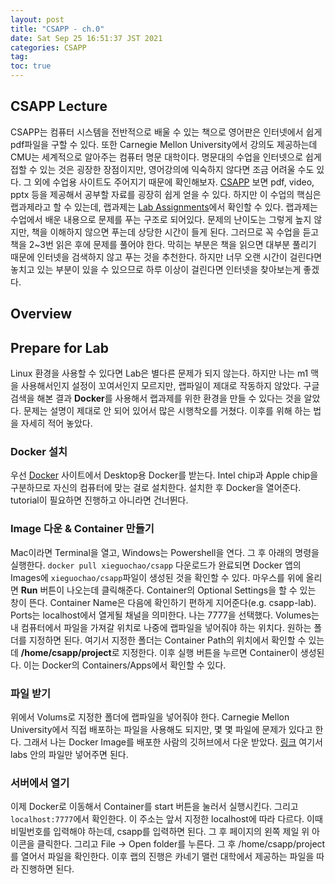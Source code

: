 ```yaml
---
layout: post
title: "CSAPP - ch.0"
date: Sat Sep 25 16:51:37 JST 2021
categories: CSAPP
tag:
toc: true
---
```


## CSAPP Lecture

CSAPP는 컴퓨터 시스템을 전반적으로 배울 수 있는 책으로 영어판은 인터넷에서 쉽게 pdf파일을 구할 수 있다. 또한 Carnegie Mellon University에서 강의도 제공하는데 CMU는 세계적으로 알아주는 컴퓨터 명문 대학이다. 명문대의 수업을 인터넷으로 쉽게 접할 수 있는 것은 굉장한 장점이지만, 영어강의에 익숙하지 않다면 조금 어려울 수도 있다. 그 외에 수업용 사이트도 주어지기 때문에 확인해보자. [CSAPP](http://www.cs.cmu.edu/afs/cs/academic/class/15213-f16/www/schedule.html)
보면 pdf, video, pptx 등을 제공해서 공부할 자료를 굉장히 쉽게 얻을 수 있다. 하지만 이 수업의 핵심은 랩과제라고 할 수 있는데, 랩과제는 [Lab Assignments](http://csapp.cs.cmu.edu/3e/labs.html)에서 확인할 수 있다.
랩과제는 수업에서 배운 내용으로 문제를 푸는 구조로 되어있다. 문제의 난이도는 그렇게 높지 않지만, 책을 이해하지 않으면 푸는데 상당한 시간이 들게 된다. 그러므로 꼭 수업을 듣고 책을 2~3번 읽은 후에 문제를 풀어야 한다. 막히는 부분은 책을 읽으면 대부분 풀리기 때문에 인터넷을 검색하지 않고 푸는 것을 추천한다. 하지만 너무 오랜 시간이 걸린다면 놓치고 있는 부분이 있을 수 있으므로 하루 이상이 걸린다면 인터넷을 찾아보는게 좋겠다.

## Overview

## Prepare for Lab

Linux 환경을 사용할 수 있다면 Lab은 별다른 문제가 되지 않는다. 하지만 나는
m1 맥을 사용해서인지 설정이 꼬여서인지 모르지만, 랩파일이 제대로 작동하지 않았다. 구글 검색을 해본 결과 **Docker**를 사용해서 랩과제를 위한 환경을 만들 수 있다는 것을 알았다. 문제는 설명이 제대로 안 되어 있어서 많은 시행착오를 거쳤다. 이후를 위해 하는 법을 자세히 적어 놓았다.

### Docker 설치

우선 [Docker](https://www.docker.com/products/docker-desktop) 사이트에서 Desktop용 Docker를 받는다. Intel chip과 Apple chip을 구분하므로 자신의 컴퓨터에 맞는 걸로 설치한다. 설치한 후 Docker을 열어준다. tutorial이 필요하면 진행하고 아니라면 건너뛴다.

### Image 다운 & Container 만들기

Mac이라면 Terminal을 열고, Windows는 Powershell을 연다. 그 후 아래의 명령을 실행한다.
`docker pull xieguochao/csapp`
다운로드가 완료되면 Docker 앱의 Images에 `xieguochao/csapp`파일이 생성된 것을 확인할 수 있다. 마우스를 위에 올리면 **Run** 버튼이 나오는데 클릭해준다. Container의 Optional Settings을 할 수 있는 창이 뜬다. Container Name은 다음에 확인하기 편하게 지어준다(e.g. csapp-lab). Ports는 localhost에서 열게될 채널을 의미한다. 나는 7777을 선택했다. Volumes는 내 컴퓨터에서 파일을 가져갈 위치로 나중에 랩파일을 넣어줘야 하는 위치다. 원하는 폴더를 지정하면 된다. 여기서 지정한 폴더는 Container Path의 위치에서 확인할 수 있는데 **/home/csapp/project**로 지정한다. 이후 실행 버튼을 누르면 Container이 생성된다. 이는 Docker의 Containers/Apps에서 확인할 수 있다.

### 파일 받기

위에서 Volums로 지정한 폴더에 랩파일을 넣어줘야 한다. Carnegie Mellon University에서 직접 배포하는 파일을 사용해도 되지만, 몇 몇 파일에 문제가 있다고 한다. 그래서 나는 Docker Image를 배포한 사람의 깃허브에서 다운 받았다. [링크](https://github.com/XieGuochao/csapp) 여기서 labs 안의 파일만 넣어주면 된다.

### 서버에서 열기

이제 Docker로 이동해서 Container를 start 버튼을 눌러서 실행시킨다. 그리고 `localhost:7777`에서 확인한다. 이 주소는 앞서 지정한 localhost에 따라 다르다. 이때 비밀번호를 입력해야 하는데, csapp를 입력하면 된다. 그 후 페이지의 왼쪽 제일 위 아이콘을 클릭한다. 그리고 File -> Open folder를 누른다. 그 후 /home/csapp/project를 열어서 파일을 확인한다. 이후 랩의 진행은 카네기 맬런 대학에서 제공하는 파일을 따라 진행하면 된다.
